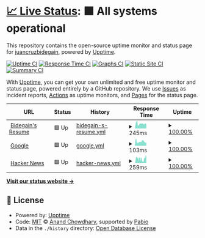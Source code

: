 # [📈 Live Status](https://demo.upptime.js.org): <!--live status--> **🟩 All systems operational**

This repository contains the open-source uptime monitor and status page for [juancruzbidegain](https://demo.upptime.js.org), powered by [Upptime](https://github.com/upptime/upptime).

[![Uptime CI](https://github.com/juancruzbidegain/upptime/workflows/Uptime%20CI/badge.svg)](https://github.com/juancruzbidegain/upptime/actions?query=workflow%3A%22Uptime+CI%22)
[![Response Time CI](https://github.com/juancruzbidegain/upptime/workflows/Response%20Time%20CI/badge.svg)](https://github.com/juancruzbidegain/upptime/actions?query=workflow%3A%22Response+Time+CI%22)
[![Graphs CI](https://github.com/juancruzbidegain/upptime/workflows/Graphs%20CI/badge.svg)](https://github.com/juancruzbidegain/upptime/actions?query=workflow%3A%22Graphs+CI%22)
[![Static Site CI](https://github.com/juancruzbidegain/upptime/workflows/Static%20Site%20CI/badge.svg)](https://github.com/juancruzbidegain/upptime/actions?query=workflow%3A%22Static+Site+CI%22)
[![Summary CI](https://github.com/juancruzbidegain/upptime/workflows/Summary%20CI/badge.svg)](https://github.com/juancruzbidegain/upptime/actions?query=workflow%3A%22Summary+CI%22)

With [Upptime](https://upptime.js.org), you can get your own unlimited and free uptime monitor and status page, powered entirely by a GitHub repository. We use [Issues](https://github.com/juancruzbidegain/upptime/issues) as incident reports, [Actions](https://github.com/juancruzbidegain/upptime/actions) as uptime monitors, and [Pages](https://demo.upptime.js.org) for the status page.

<!--start: status pages-->
<!-- This summary is generated by Upptime (https://github.com/upptime/upptime) -->
<!-- Do not edit this manually, your changes will be overwritten -->
<!-- prettier-ignore -->
| URL | Status | History | Response Time | Uptime |
| --- | ------ | ------- | ------------- | ------ |
| <img alt="" src="https://icons.duckduckgo.com/ip3/www.bidegain.com.ar.ico" height="13"> [Bidegain's Resume](https://www.bidegain.com.ar) | 🟩 Up | [bidegain-s-resume.yml](https://github.com/juancruzbidegain/upptime/commits/HEAD/history/bidegain-s-resume.yml) | <details><summary><img alt="Response time graph" src="./graphs/bidegain-s-resume/response-time-week.png" height="20"> 245ms</summary><br><a href="https://demo.upptime.js.org/history/bidegain-s-resume"><img alt="Response time 275" src="https://img.shields.io/endpoint?url=https%3A%2F%2Fraw.githubusercontent.com%2Fjuancruzbidegain%2Fupptime%2FHEAD%2Fapi%2Fbidegain-s-resume%2Fresponse-time.json"></a><br><a href="https://demo.upptime.js.org/history/bidegain-s-resume"><img alt="24-hour response time 205" src="https://img.shields.io/endpoint?url=https%3A%2F%2Fraw.githubusercontent.com%2Fjuancruzbidegain%2Fupptime%2FHEAD%2Fapi%2Fbidegain-s-resume%2Fresponse-time-day.json"></a><br><a href="https://demo.upptime.js.org/history/bidegain-s-resume"><img alt="7-day response time 245" src="https://img.shields.io/endpoint?url=https%3A%2F%2Fraw.githubusercontent.com%2Fjuancruzbidegain%2Fupptime%2FHEAD%2Fapi%2Fbidegain-s-resume%2Fresponse-time-week.json"></a><br><a href="https://demo.upptime.js.org/history/bidegain-s-resume"><img alt="30-day response time 275" src="https://img.shields.io/endpoint?url=https%3A%2F%2Fraw.githubusercontent.com%2Fjuancruzbidegain%2Fupptime%2FHEAD%2Fapi%2Fbidegain-s-resume%2Fresponse-time-month.json"></a><br><a href="https://demo.upptime.js.org/history/bidegain-s-resume"><img alt="1-year response time 275" src="https://img.shields.io/endpoint?url=https%3A%2F%2Fraw.githubusercontent.com%2Fjuancruzbidegain%2Fupptime%2FHEAD%2Fapi%2Fbidegain-s-resume%2Fresponse-time-year.json"></a></details> | <details><summary><a href="https://demo.upptime.js.org/history/bidegain-s-resume">100.00%</a></summary><a href="https://demo.upptime.js.org/history/bidegain-s-resume"><img alt="All-time uptime 100.00%" src="https://img.shields.io/endpoint?url=https%3A%2F%2Fraw.githubusercontent.com%2Fjuancruzbidegain%2Fupptime%2FHEAD%2Fapi%2Fbidegain-s-resume%2Fuptime.json"></a><br><a href="https://demo.upptime.js.org/history/bidegain-s-resume"><img alt="24-hour uptime 100.00%" src="https://img.shields.io/endpoint?url=https%3A%2F%2Fraw.githubusercontent.com%2Fjuancruzbidegain%2Fupptime%2FHEAD%2Fapi%2Fbidegain-s-resume%2Fuptime-day.json"></a><br><a href="https://demo.upptime.js.org/history/bidegain-s-resume"><img alt="7-day uptime 100.00%" src="https://img.shields.io/endpoint?url=https%3A%2F%2Fraw.githubusercontent.com%2Fjuancruzbidegain%2Fupptime%2FHEAD%2Fapi%2Fbidegain-s-resume%2Fuptime-week.json"></a><br><a href="https://demo.upptime.js.org/history/bidegain-s-resume"><img alt="30-day uptime 100.00%" src="https://img.shields.io/endpoint?url=https%3A%2F%2Fraw.githubusercontent.com%2Fjuancruzbidegain%2Fupptime%2FHEAD%2Fapi%2Fbidegain-s-resume%2Fuptime-month.json"></a><br><a href="https://demo.upptime.js.org/history/bidegain-s-resume"><img alt="1-year uptime 100.00%" src="https://img.shields.io/endpoint?url=https%3A%2F%2Fraw.githubusercontent.com%2Fjuancruzbidegain%2Fupptime%2FHEAD%2Fapi%2Fbidegain-s-resume%2Fuptime-year.json"></a></details>
| <img alt="" src="https://icons.duckduckgo.com/ip3/www.google.com.ico" height="13"> [Google](https://www.google.com) | 🟩 Up | [google.yml](https://github.com/juancruzbidegain/upptime/commits/HEAD/history/google.yml) | <details><summary><img alt="Response time graph" src="./graphs/google/response-time-week.png" height="20"> 103ms</summary><br><a href="https://demo.upptime.js.org/history/google"><img alt="Response time 101" src="https://img.shields.io/endpoint?url=https%3A%2F%2Fraw.githubusercontent.com%2Fjuancruzbidegain%2Fupptime%2FHEAD%2Fapi%2Fgoogle%2Fresponse-time.json"></a><br><a href="https://demo.upptime.js.org/history/google"><img alt="24-hour response time 84" src="https://img.shields.io/endpoint?url=https%3A%2F%2Fraw.githubusercontent.com%2Fjuancruzbidegain%2Fupptime%2FHEAD%2Fapi%2Fgoogle%2Fresponse-time-day.json"></a><br><a href="https://demo.upptime.js.org/history/google"><img alt="7-day response time 103" src="https://img.shields.io/endpoint?url=https%3A%2F%2Fraw.githubusercontent.com%2Fjuancruzbidegain%2Fupptime%2FHEAD%2Fapi%2Fgoogle%2Fresponse-time-week.json"></a><br><a href="https://demo.upptime.js.org/history/google"><img alt="30-day response time 101" src="https://img.shields.io/endpoint?url=https%3A%2F%2Fraw.githubusercontent.com%2Fjuancruzbidegain%2Fupptime%2FHEAD%2Fapi%2Fgoogle%2Fresponse-time-month.json"></a><br><a href="https://demo.upptime.js.org/history/google"><img alt="1-year response time 101" src="https://img.shields.io/endpoint?url=https%3A%2F%2Fraw.githubusercontent.com%2Fjuancruzbidegain%2Fupptime%2FHEAD%2Fapi%2Fgoogle%2Fresponse-time-year.json"></a></details> | <details><summary><a href="https://demo.upptime.js.org/history/google">100.00%</a></summary><a href="https://demo.upptime.js.org/history/google"><img alt="All-time uptime 100.00%" src="https://img.shields.io/endpoint?url=https%3A%2F%2Fraw.githubusercontent.com%2Fjuancruzbidegain%2Fupptime%2FHEAD%2Fapi%2Fgoogle%2Fuptime.json"></a><br><a href="https://demo.upptime.js.org/history/google"><img alt="24-hour uptime 100.00%" src="https://img.shields.io/endpoint?url=https%3A%2F%2Fraw.githubusercontent.com%2Fjuancruzbidegain%2Fupptime%2FHEAD%2Fapi%2Fgoogle%2Fuptime-day.json"></a><br><a href="https://demo.upptime.js.org/history/google"><img alt="7-day uptime 100.00%" src="https://img.shields.io/endpoint?url=https%3A%2F%2Fraw.githubusercontent.com%2Fjuancruzbidegain%2Fupptime%2FHEAD%2Fapi%2Fgoogle%2Fuptime-week.json"></a><br><a href="https://demo.upptime.js.org/history/google"><img alt="30-day uptime 100.00%" src="https://img.shields.io/endpoint?url=https%3A%2F%2Fraw.githubusercontent.com%2Fjuancruzbidegain%2Fupptime%2FHEAD%2Fapi%2Fgoogle%2Fuptime-month.json"></a><br><a href="https://demo.upptime.js.org/history/google"><img alt="1-year uptime 100.00%" src="https://img.shields.io/endpoint?url=https%3A%2F%2Fraw.githubusercontent.com%2Fjuancruzbidegain%2Fupptime%2FHEAD%2Fapi%2Fgoogle%2Fuptime-year.json"></a></details>
| <img alt="" src="https://icons.duckduckgo.com/ip3/news.ycombinator.com.ico" height="13"> [Hacker News](https://news.ycombinator.com) | 🟩 Up | [hacker-news.yml](https://github.com/juancruzbidegain/upptime/commits/HEAD/history/hacker-news.yml) | <details><summary><img alt="Response time graph" src="./graphs/hacker-news/response-time-week.png" height="20"> 259ms</summary><br><a href="https://demo.upptime.js.org/history/hacker-news"><img alt="Response time 248" src="https://img.shields.io/endpoint?url=https%3A%2F%2Fraw.githubusercontent.com%2Fjuancruzbidegain%2Fupptime%2FHEAD%2Fapi%2Fhacker-news%2Fresponse-time.json"></a><br><a href="https://demo.upptime.js.org/history/hacker-news"><img alt="24-hour response time 392" src="https://img.shields.io/endpoint?url=https%3A%2F%2Fraw.githubusercontent.com%2Fjuancruzbidegain%2Fupptime%2FHEAD%2Fapi%2Fhacker-news%2Fresponse-time-day.json"></a><br><a href="https://demo.upptime.js.org/history/hacker-news"><img alt="7-day response time 259" src="https://img.shields.io/endpoint?url=https%3A%2F%2Fraw.githubusercontent.com%2Fjuancruzbidegain%2Fupptime%2FHEAD%2Fapi%2Fhacker-news%2Fresponse-time-week.json"></a><br><a href="https://demo.upptime.js.org/history/hacker-news"><img alt="30-day response time 248" src="https://img.shields.io/endpoint?url=https%3A%2F%2Fraw.githubusercontent.com%2Fjuancruzbidegain%2Fupptime%2FHEAD%2Fapi%2Fhacker-news%2Fresponse-time-month.json"></a><br><a href="https://demo.upptime.js.org/history/hacker-news"><img alt="1-year response time 248" src="https://img.shields.io/endpoint?url=https%3A%2F%2Fraw.githubusercontent.com%2Fjuancruzbidegain%2Fupptime%2FHEAD%2Fapi%2Fhacker-news%2Fresponse-time-year.json"></a></details> | <details><summary><a href="https://demo.upptime.js.org/history/hacker-news">100.00%</a></summary><a href="https://demo.upptime.js.org/history/hacker-news"><img alt="All-time uptime 100.00%" src="https://img.shields.io/endpoint?url=https%3A%2F%2Fraw.githubusercontent.com%2Fjuancruzbidegain%2Fupptime%2FHEAD%2Fapi%2Fhacker-news%2Fuptime.json"></a><br><a href="https://demo.upptime.js.org/history/hacker-news"><img alt="24-hour uptime 100.00%" src="https://img.shields.io/endpoint?url=https%3A%2F%2Fraw.githubusercontent.com%2Fjuancruzbidegain%2Fupptime%2FHEAD%2Fapi%2Fhacker-news%2Fuptime-day.json"></a><br><a href="https://demo.upptime.js.org/history/hacker-news"><img alt="7-day uptime 100.00%" src="https://img.shields.io/endpoint?url=https%3A%2F%2Fraw.githubusercontent.com%2Fjuancruzbidegain%2Fupptime%2FHEAD%2Fapi%2Fhacker-news%2Fuptime-week.json"></a><br><a href="https://demo.upptime.js.org/history/hacker-news"><img alt="30-day uptime 100.00%" src="https://img.shields.io/endpoint?url=https%3A%2F%2Fraw.githubusercontent.com%2Fjuancruzbidegain%2Fupptime%2FHEAD%2Fapi%2Fhacker-news%2Fuptime-month.json"></a><br><a href="https://demo.upptime.js.org/history/hacker-news"><img alt="1-year uptime 100.00%" src="https://img.shields.io/endpoint?url=https%3A%2F%2Fraw.githubusercontent.com%2Fjuancruzbidegain%2Fupptime%2FHEAD%2Fapi%2Fhacker-news%2Fuptime-year.json"></a></details>

<!--end: status pages-->

[**Visit our status website →**](https://demo.upptime.js.org)

## 📄 License

- Powered by: [Upptime](https://github.com/upptime/upptime)
- Code: [MIT](./LICENSE) © [Anand Chowdhary](https://anandchowdhary.com), supported by [Pabio](https://pabio.com)
- Data in the `./history` directory: [Open Database License](https://opendatacommons.org/licenses/odbl/1-0/)

